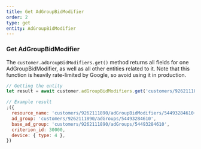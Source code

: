 ```yaml
---
title: Get AdGroupBidModifier
order: 2
type: get
entity: AdGroupBidModifier
---
```


### Get AdGroupBidModifier

The `customer.adGroupBidModifiers.get()` method returns all fields for one AdGroupBidModifier, as well as all other entities related to it. Note that this function is heavily rate-limited by Google, so avoid using it in production.

```javascript
// Getting the entity
let result = await customer.adGroupBidModifiers.get('customers/9262111890/adGroupBidModifiers/54493284610~30000')
```

```javascript
// Example result
;({
  resource_name: 'customers/9262111890/adGroupBidModifiers/54493284610~30000',
  ad_group: 'customers/9262111890/adGroups/54493284610',
  base_ad_group: 'customers/9262111890/adGroups/54493284610',
  criterion_id: 30000,
  device: { type: 4 },
})
```

